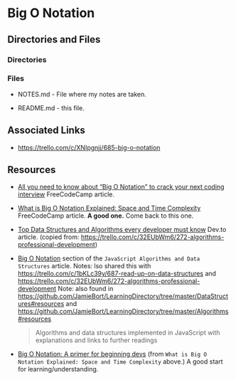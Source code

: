 # Big O Notation

## Directories and Files
### Directories
### Files

* NOTES.md - File where my notes are taken.

* README.md - this file.

## Associated Links

* https://trello.com/c/XNIpgnjj/685-big-o-notation

## Resources

* [All you need to know about “Big O Notation” to crack your next coding interview](https://www.freecodecamp.org/news/all-you-need-to-know-about-big-o-notation-to-crack-your-next-coding-interview-9d575e7eec4/) FreeCodeCamp article. 

* [What is Big O Notation Explained: Space and Time Complexity](https://www.freecodecamp.org/news/big-o-notation-why-it-matters-and-why-it-doesnt-1674cfa8a23c/) FreeCodeCamp article. **A good one.** Come back to this one.

* [Top Data Structures and Algorithms every developer must know](https://dev.to/educative/top-data-structures-and-algorithms-every-developer-must-know-241a) Dev.to article. (copied from: https://trello.com/c/32EUbWm6/272-algorithms-professional-development)

* [Big O Notation](https://github.com/trekhleb/javascript-algorithms#big-o-notation) section of the `JavaScript Algorithms and Data Structures` article.
Notes: lso shared this with https://trello.com/c/1bKLc39y/687-read-up-on-data-structures  and https://trello.com/c/32EUbWm6/272-algorithms-professional-development
Note: also found in https://github.com/JamieBort/LearningDirectory/tree/master/DataStructures#resources and https://github.com/JamieBort/LearningDirectory/tree/master/Algorithms#resources
    >Algorithms and data structures implemented in JavaScript with explanations and links to further readings

* [Big O Notation: A primer for beginning devs](https://www.educative.io/blog/a-big-o-primer-for-beginning-devs) 
(from `What is Big O Notation Explained: Space and Time Complexity` above.)
A good start for learning/understanding.